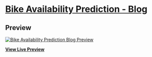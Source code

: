 # [Bike Availability Prediction - Blog](https://grupo0postgrado.github.io/)
## Preview

[![Bike Availability Prediction Blog Preview](https://i.postimg.cc/NMgDyzHw/blog-preview-screenshot.jpg)](https://grupo0postgrado.github.io/)

**[View Live Preview](https://grupo0postgrado.github.io/)**